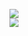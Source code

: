 [![](https://img.shields.io/badge/Made%20With-Github%20Spray-lightgrey.svg?style=for-the-badge&logo=github)](https://github.com/Annihil/github-spray#927)  
[![](https://i.imgur.com/2DrTn0Z.gif)](https://github.com/Annihil/github-spray)